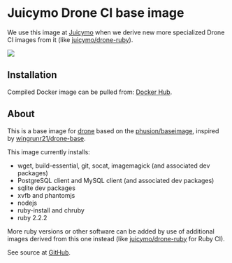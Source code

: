 # Juicymo Drone CI base image

We use this image at [Juicymo](http://www.juicymo.cz) when we derive new more specialized Drone CI images from it (like [juicymo/drone-ruby](https://github.com/Juicymo/drone-ruby)).

[![](https://badge.imagelayers.io/juicymo/drone-base:latest.svg)](https://imagelayers.io/?images=juicymo/drone-base:latest 'Get your own badge on imagelayers.io')

## Installation

Compiled Docker image can be pulled from: [Docker Hub](https://hub.docker.com/r/juicymo/drone-base/).

## About

This is a base image for [drone](https://github.com/drone/drone) based on the [phusion/baseimage](https://github.com/phusion/baseimage-docker), inspired by [wingrunr21/drone-base](https://github.com/wingrunr21/drone-base).

This image currently installs:

* wget, build-essential, git, socat, imagemagick (and associated dev packages)
* PostgreSQL client and MySQL client (and associated dev packages)
* sqlite dev packages
* xvfb and phantomjs
* nodejs
* ruby-install and chruby
* ruby 2.2.2

More ruby versions or other software can be added by use of additional images derived from this one instead (like [juicymo/drone-ruby](https://github.com/Juicymo/drone-ruby) for Ruby CI).

See source at [GitHub](https://github.com/Juicymo/drone-base).